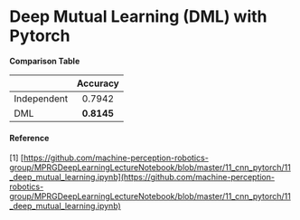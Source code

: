 # Deep Mutual Learning (DML) with Pytorch

**Comparison Table**

|             |  Accuracy  |
| ----------- | :--------: |
| Independent |   0.7942   |
| DML         | **0.8145** |

#### Reference
[1] [https://github.com/machine-perception-robotics-group/MPRGDeepLearningLectureNotebook/blob/master/11_cnn_pytorch/11_deep_mutual_learning.ipynb](https://github.com/machine-perception-robotics-group/MPRGDeepLearningLectureNotebook/blob/master/11_cnn_pytorch/11_deep_mutual_learning.ipynb)
